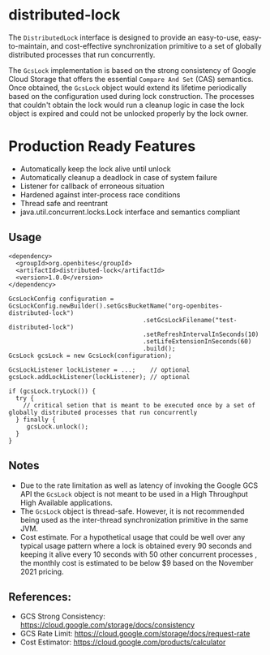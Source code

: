 # distributed-lock

The `DistributedLock` interface is designed to provide an easy-to-use, easy-to-maintain, and cost-effective synchronization primitive to a set of globally distributed processes that run concurrently.  

The `GcsLock` implementation is based on the strong consistency of Google Cloud Storage that offers the essential `Compare And Set` (CAS) semantics. Once obtained, the `GcsLock` object would extend its lifetime periodically based on the configuration used during lock construction. The processes that couldn't obtain the lock would run a cleanup logic in case the lock object is expired and could not be unlocked properly by the lock owner.

# Production Ready Features
* Automatically keep the lock alive until unlock
* Automatically cleanup a deadlock in case of system failure
* Listener for callback of erroneous situation 
* Hardened against inter-process race conditions
* Thread safe and reentrant
* java.util.concurrent.locks.Lock interface and semantics compliant

## Usage

```
<dependency>
  <groupId>org.openbites</groupId>
  <artifactId>distributed-lock</artifactId>
  <version>1.0.0</version>
</dependency>

GcsLockConfig configuration = GcsLockConfig.newBuilder().setGcsBucketName("org-openbites-distributed-lock")
                                     .setGcsLockFilename("test-distributed-lock")
                                     .setRefreshIntervalInSeconds(10)
                                     .setLifeExtensionInSeconds(60)
                                     .build();
GcsLock gcsLock = new GcsLock(configuration);

GcsLockListener lockListener = ...;    // optional
gcsLock.addLockListener(lockListener); // optional

if (gcsLock.tryLock()) {
  try {
    // critical setion that is meant to be executed once by a set of globally distributed processes that run concurrently
  } finally {
     gcsLock.unlock();
  }                                     
}
```

## Notes
* Due to the rate limitation as well as latency of invoking the Google GCS API the `GcsLock` object is not meant to be used in a High Throughput High Available applications.
* The `GcsLock` object is thread-safe.  However, it is not recommended being used as the inter-thread synchronization primitive in the same JVM.
* Cost estimate.  For a hypothetical usage that could be well over any typical usage pattern where a lock is obtained every 90 seconds and keeping it alive every 10 seconds with 50 other concurrent processes , the monthly cost is estimated to be below $9 based on the November 2021 pricing.   

## References:
* GCS Strong Consistency: https://cloud.google.com/storage/docs/consistency
* GCS Rate Limit: https://cloud.google.com/storage/docs/request-rate
* Cost Estimator: https://cloud.google.com/products/calculator

